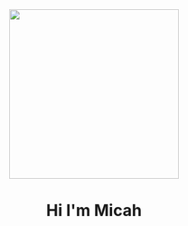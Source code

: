 <div>
  <div align="center">
  <img width="300px" src=https://i.ibb.co/dPtXdHj/micah.png" >
  <h1>Hi I'm Micah</h1>
  </div>
</div>
<!--
**MicahJank/MicahJank** is a ✨ _special_ ✨ repository because its `README.md` (this file) appears on your GitHub profile.

Here are some ideas to get you started:

- 🔭 I’m currently working on ...
- 🌱 I’m currently learning ...
- 👯 I’m looking to collaborate on ...
- 🤔 I’m looking for help with ...
- 💬 Ask me about ...
- 📫 How to reach me: ...
- 😄 Pronouns: ...
- ⚡ Fun fact: ...
-->
